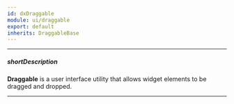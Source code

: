 ```yaml
---
id: dxDraggable
module: ui/draggable
export: default
inherits: DraggableBase
---
```

---
##### shortDescription
**Draggable** is a user interface utility that allows widget elements to be dragged and dropped.

---

